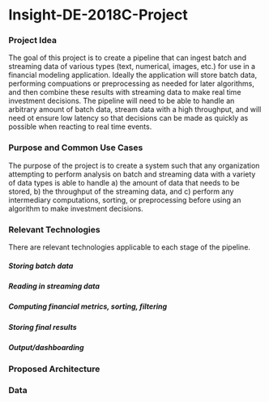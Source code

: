 # Insight-DE-2018C-Project

### Project Idea

The goal of this project is to create a pipeline that can ingest batch and streaming data of various types (text, numerical, images, etc.) for use in a financial modeling application. Ideally the application will store batch data, performing compuations or preprocessing as needed for later algorithms, and then combine these results with streaming data to make real time investment decisions. The pipeline will need to be able to handle an arbitrary amount of batch data, stream data with a high throughput, and will need ot ensure low latency so that decisions can be made as quickly as possible when reacting to real time events. 

### Purpose and Common Use Cases

The purpose of the project is to create a system such that any organization attempting to perform analysis on batch and streaming data with a variety of data types is able to handle a) the amount of data that needs to be stored, b) the throughput of the streaming data, and c) perform any intermediary computations, sorting, or preprocessing before using an algorithm to make investment decisions. 

### Relevant Technologies

There are relevant technologies applicable to each stage of the pipeline.

##### Storing batch data

##### Reading in streaming data

##### Computing financial metrics, sorting, filtering

##### Storing final results

##### Output/dashboarding

### Proposed Architecture

### Data
